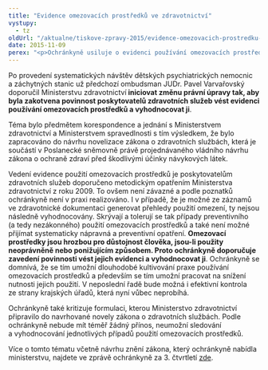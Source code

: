 ```yaml
---
title: "Evidence omezovacích prostředků ve zdravotnictví"
vystupy:
  - tz
oldUrl: "/aktualne/tiskove-zpravy-2015/evidence-omezovacich-prostredku-ve-zdravotnictvi"
date: 2015-11-09
perex: "<p>Ochránkyně usiluje o evidenci používání omezovacích prostředků ve zdravotních službách. O potřebě změnit v tomto smyslu právní úpravu informovala poslance v rámci své Zprávy o činnosti ve 3. čtvrtletí.</p>"
---
```


<!-- imported from the old website -->

<p>Po provedení systematických návštěv dětských psychiatrických nemocnic a záchytných stanic už předchozí ombudsman JUDr. Pavel Varvařovský doporučil Ministerstvu zdravotnictví<b> iniciovat změnu právní úpravy tak, aby byla zakotvena povinnost poskytovatelů zdravotních služeb vést evidenci používání omezovacích prostředků a vyhodnocovat ji</b>.</p> <p>Téma bylo předmětem korespondence a jednání s Ministerstvem zdravotnictví a Ministerstvem spravedlnosti s tím výsledkem, že bylo zapracováno do návrhu novelizace zákona o zdravotních službách, která je součástí v Poslanecké sněmovně právě projednávaného vládního návrhu zákona o ochraně zdraví před škodlivými účinky návykových látek.</p> <p>Vedení evidence použití omezovacích prostředků je poskytovatelům zdravotních služeb doporučeno metodickým opatřením Ministerstva zdravotnictví z roku 2009. To ovšem není závazné a podle poznatků ochránkyně není v praxi realizováno. I v případě, že je možné ze záznamů ve zdravotnické dokumentaci generovat přehledy použití omezení, ty nejsou následně vyhodnocovány. Skrývají a tolerují se tak případy preventivního (a tedy nezákonného) použití omezovacích prostředků a také není možné přijímat systematicky nápravná a preventivní opatření. <b>Omezovací prostředky jsou hrozbou pro důstojnost člověka, jsou-li použity neoprávněně nebo ponižujícím způsobem. Proto ochránkyně doporučuje zavedení povinnosti vést jejich evidenci a vyhodnocovat ji</b>. Ochránkyně se domnívá, že se tím umožní dlouhodobé kultivování praxe používání omezovacích prostředků a především se tím umožní pracovat na snížení nutnosti jejich použití. V neposlední řadě bude možná i efektivní kontrola ze strany krajských úřadů, která nyní vůbec neprobíhá.</p> <p>Ochránkyně také kritizuje formulaci, kterou Ministerstvo zdravotnictví připravilo do navrhované novely zákona o zdravotních službách. Podle ochránkyně nebude mít téměř žádný přínos, neumožní sledování a vyhodnocování jednotlivých případů použití omezovacích prostředků.</p> <p>Více o tomto tématu včetně návrhu znění zákona, který ochránkyně nabídla ministerstvu, najdete ve zprávě ochránkyně za 3. čtvrtletí <a href="https://www.ochrance.cz/zpravy-o-cinnosti/zpravy-pro-poslaneckou-snemovnu/">zde</a>.</p>
